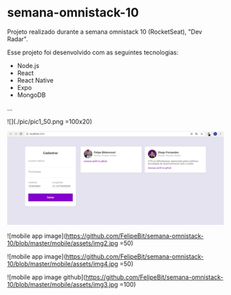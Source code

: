 # semana-omnistack-10
Projeto realizado durante a semana omnistack 10 (RocketSeat),  "Dev Radar".

Esse projeto foi desenvolvido com as seguintes tecnologias:

* Node.js
* React
* React Native
* Expo
* MongoDB


...

![](./pic/pic1_50.png =100x20)

![web app image](https://github.com/FelipeBit/semana-omnistack-10/blob/master/mobile/assets/img1.jpg)


![mobile app image](https://github.com/FelipeBit/semana-omnistack-10/blob/master/mobile/assets/img2.jpg =50)


![mobile app image](https://github.com/FelipeBit/semana-omnistack-10/blob/master/mobile/assets/img4.jpg =50)


![mobile app image github](https://github.com/FelipeBit/semana-omnistack-10/blob/master/mobile/assets/img3.jpg =100)
